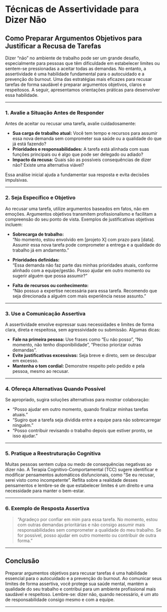 
# Técnicas de Assertividade para Dizer Não

## Como Preparar Argumentos Objetivos para Justificar a Recusa de Tarefas

Dizer “não” no ambiente de trabalho pode ser um grande desafio, especialmente para pessoas que têm dificuldade em estabelecer limites ou sentem-se pressionadas a aceitar todas as demandas. No entanto, a assertividade é uma habilidade fundamental para o autocuidado e a prevenção do burnout. Uma das estratégias mais eficazes para recusar tarefas de forma saudável é preparar argumentos objetivos, claros e respeitosos. A seguir, apresentamos orientações práticas para desenvolver essa habilidade.

---

### 1. **Avalie a Situação Antes de Responder**

Antes de aceitar ou recusar uma tarefa, avalie cuidadosamente:

- **Sua carga de trabalho atual:** Você tem tempo e recursos para assumir essa nova demanda sem comprometer sua saúde ou a qualidade do que já está fazendo?
- **Prioridades e responsabilidades:** A tarefa está alinhada com suas funções principais ou é algo que pode ser delegado ou adiado?
- **Impacto da recusa:** Quais são as possíveis consequências de dizer não? Existe uma alternativa viável?

Essa análise inicial ajuda a fundamentar sua resposta e evita decisões impulsivas.

---

### 2. **Seja Específico e Objetivo**

Ao recusar uma tarefa, utilize argumentos baseados em fatos, não em emoções. Argumentos objetivos transmitem profissionalismo e facilitam a compreensão do seu ponto de vista. Exemplos de justificativas objetivas incluem:

- **Sobrecarga de trabalho:**  
  “No momento, estou envolvido em [projeto X] com prazo para [data]. Assumir essa nova tarefa pode comprometer a entrega e a qualidade do trabalho já em andamento.”

- **Prioridades definidas:**  
  “Essa demanda não faz parte das minhas prioridades atuais, conforme alinhado com a equipe/gestão. Posso ajudar em outro momento ou sugerir alguém que possa assumir?”

- **Falta de recursos ou conhecimento:**  
  “Não possuo a expertise necessária para essa tarefa. Recomendo que seja direcionada a alguém com mais experiência nesse assunto.”

---

### 3. **Use a Comunicação Assertiva**

A assertividade envolve expressar suas necessidades e limites de forma clara, direta e respeitosa, sem agressividade ou submissão. Algumas dicas:

- **Fale na primeira pessoa:** Use frases como “Eu não posso”, “No momento, não tenho disponibilidade”, “Preciso priorizar outras demandas”.
- **Evite justificativas excessivas:** Seja breve e direto, sem se desculpar em excesso.
- **Mantenha o tom cordial:** Demonstre respeito pelo pedido e pela pessoa, mesmo ao recusar.

---

### 4. **Ofereça Alternativas Quando Possível**

Se apropriado, sugira soluções alternativas para mostrar colaboração:

- “Posso ajudar em outro momento, quando finalizar minhas tarefas atuais.”
- “Sugiro que a tarefa seja dividida entre a equipe para não sobrecarregar ninguém.”
- “Posso contribuir revisando o trabalho depois que estiver pronto, se isso ajudar.”

---

### 5. **Pratique a Reestruturação Cognitiva**

Muitas pessoas sentem culpa ou medo de consequências negativas ao dizer não. A Terapia Cognitivo-Comportamental (TCC) sugere identificar e modificar pensamentos automáticos disfuncionais, como “Se eu recusar, serei visto como incompetente”. Reflita sobre a realidade desses pensamentos e lembre-se de que estabelecer limites é um direito e uma necessidade para manter o bem-estar.

---

### 6. **Exemplo de Resposta Assertiva**

> “Agradeço por confiar em mim para essa tarefa. No momento, estou com outras demandas prioritárias e não consigo assumir mais responsabilidades sem comprometer a qualidade do meu trabalho. Se for possível, posso ajudar em outro momento ou contribuir de outra forma.”

---

## Conclusão

Preparar argumentos objetivos para recusar tarefas é uma habilidade essencial para o autocuidado e a prevenção do burnout. Ao comunicar seus limites de forma assertiva, você protege sua saúde mental, mantém a qualidade do seu trabalho e contribui para um ambiente profissional mais saudável e respeitoso. Lembre-se: dizer não, quando necessário, é um ato de responsabilidade consigo mesmo e com a equipe.

---
```